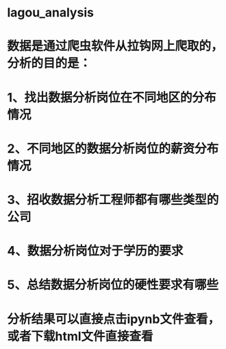 # lagou_analysis
# 数据是通过爬虫软件从拉钩网上爬取的，分析的目的是：
# 1、找出数据分析岗位在不同地区的分布情况
# 2、不同地区的数据分析岗位的薪资分布情况
# 3、招收数据分析工程师都有哪些类型的公司
# 4、数据分析岗位对于学历的要求
# 5、总结数据分析岗位的硬性要求有哪些
# 分析结果可以直接点击ipynb文件查看，或者下载html文件直接查看
